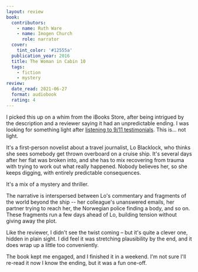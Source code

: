 ```yaml
---
layout: review
book:
  contributors:
    - name: Ruth Ware
    - name: Imogen Church
      role: narrator
  cover:
    tint_color: '#12555a'
  publication_year: 2016
  title: The Woman in Cabin 10
  tags:
    - fiction
    - mystery
review:
  date_read: 2021-06-27
  format: audiobook
  rating: 4
---
```


I picked this up on a whim from the iBooks Store, after being intrigued by the description and a reviewer saying it had an unpredictable ending.
I was looking for something light after [listening to 9/11 testimonials](/reviews/the-only-plane-in-the-sky/).
This is… not light.

It's a first-person novelist about a travel journalist, Lo Blacklock, who thinks she sees somebody get thrown overboard on a cruise ship.
It's several days after her flat was broken into, and she has to mix recovering from trauma with trying to work out what really happened.
Nobody believes her, so she keeps digging, with entirely predictable consequences.

It's a mix of a mystery and thriller.

The narrative is interspersed between Lo's commentary and fragments of the world beyond the ship -- her colleague's unanswered emails, her partner trying to reach her, the Norwegian police finding a body, and so on.
These fragments run a few days ahead of Lo, building tension without giving away the plot.

Like the reviewer, I didn't see the twist coming – but it's quite a clever one, hidden in plain sight.
I did feel it was stretching plausibility by the end, and it does wrap up a little too conveniently.

The book kept me engaged, and I finished it in a weekend.
I'm not sure I'll re-read it now I know the ending, but it was a fun one-off.
